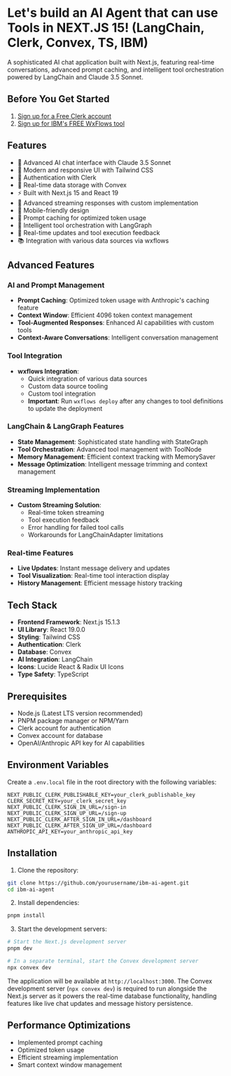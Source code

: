 # Let's build an AI Agent that can use Tools in NEXT.JS 15! (LangChain, Clerk, Convex, TS, IBM)

A sophisticated AI chat application built with Next.js, featuring real-time conversations, advanced prompt caching, and intelligent tool orchestration powered by LangChain and Claude 3.5 Sonnet.

## Before You Get Started

1. [Sign up for a Free Clerk account](https://go.clerk.com/R9MPryz)
2. [Sign up for IBM's FREE WxFlows tool](https://ibm.biz/wxflows-sonny)

## Features

- 🤖 Advanced AI chat interface with Claude 3.5 Sonnet
- 🎨 Modern and responsive UI with Tailwind CSS
- 🔐 Authentication with Clerk
- 💾 Real-time data storage with Convex
- ⚡ Built with Next.js 15 and React 19
- 🌊 Advanced streaming responses with custom implementation
- 📱 Mobile-friendly design
- 🧠 Prompt caching for optimized token usage
- 🔧 Intelligent tool orchestration with LangGraph
- 🔄 Real-time updates and tool execution feedback
- 📚 Integration with various data sources via wxflows

## Advanced Features

### AI and Prompt Management

- **Prompt Caching**: Optimized token usage with Anthropic's caching feature
- **Context Window**: Efficient 4096 token context management
- **Tool-Augmented Responses**: Enhanced AI capabilities with custom tools
- **Context-Aware Conversations**: Intelligent conversation management

### Tool Integration

- **wxflows Integration**:
  - Quick integration of various data sources
  - Custom data source tooling
  - Custom tool integration
  - **Important**: Run `wxflows deploy` after any changes to tool definitions to update the deployment

### LangChain & LangGraph Features

- **State Management**: Sophisticated state handling with StateGraph
- **Tool Orchestration**: Advanced tool management with ToolNode
- **Memory Management**: Efficient context tracking with MemorySaver
- **Message Optimization**: Intelligent message trimming and context management

### Streaming Implementation

- **Custom Streaming Solution**:
  - Real-time token streaming
  - Tool execution feedback
  - Error handling for failed tool calls
  - Workarounds for LangChainAdapter limitations

### Real-time Features

- **Live Updates**: Instant message delivery and updates
- **Tool Visualization**: Real-time tool interaction display
- **History Management**: Efficient message history tracking

## Tech Stack

- **Frontend Framework**: Next.js 15.1.3
- **UI Library**: React 19.0.0
- **Styling**: Tailwind CSS
- **Authentication**: Clerk
- **Database**: Convex
- **AI Integration**: LangChain
- **Icons**: Lucide React & Radix UI Icons
- **Type Safety**: TypeScript

## Prerequisites

- Node.js (Latest LTS version recommended)
- PNPM package manager or NPM/Yarn
- Clerk account for authentication
- Convex account for database
- OpenAI/Anthropic API key for AI capabilities

## Environment Variables

Create a `.env.local` file in the root directory with the following variables:

```env
NEXT_PUBLIC_CLERK_PUBLISHABLE_KEY=your_clerk_publishable_key
CLERK_SECRET_KEY=your_clerk_secret_key
NEXT_PUBLIC_CLERK_SIGN_IN_URL=/sign-in
NEXT_PUBLIC_CLERK_SIGN_UP_URL=/sign-up
NEXT_PUBLIC_CLERK_AFTER_SIGN_IN_URL=/dashboard
NEXT_PUBLIC_CLERK_AFTER_SIGN_UP_URL=/dashboard
ANTHROPIC_API_KEY=your_anthropic_api_key
```

## Installation

1. Clone the repository:

```bash
git clone https://github.com/yourusername/ibm-ai-agent.git
cd ibm-ai-agent
```

2. Install dependencies:

```bash
pnpm install
```

3. Start the development servers:

```bash
# Start the Next.js development server
pnpm dev

# In a separate terminal, start the Convex development server
npx convex dev
```

The application will be available at `http://localhost:3000`. The Convex development server (`npx convex dev`) is required to run alongside the Next.js server as it powers the real-time database functionality, handling features like live chat updates and message history persistence.

## Performance Optimizations

- Implemented prompt caching
- Optimized token usage
- Efficient streaming implementation
- Smart context window management
